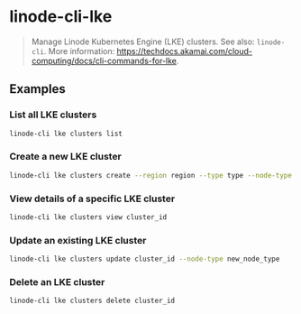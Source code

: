 # linode-cli-lke

> Manage Linode Kubernetes Engine (LKE) clusters. See also: `linode-cli`. More information: <https://techdocs.akamai.com/cloud-computing/docs/cli-commands-for-lke>.

## Examples

### List all LKE clusters

```bash
linode-cli lke clusters list
```

### Create a new LKE cluster

```bash
linode-cli lke clusters create --region region --type type --node-type node_type --nodes-count count
```

### View details of a specific LKE cluster

```bash
linode-cli lke clusters view cluster_id
```

### Update an existing LKE cluster

```bash
linode-cli lke clusters update cluster_id --node-type new_node_type
```

### Delete an LKE cluster

```bash
linode-cli lke clusters delete cluster_id
```
